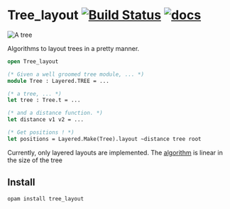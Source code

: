 # Tree_layout [![Build Status](https://travis-ci.org/Drup/tree_layout.svg?branch=master)](https://travis-ci.org/Drup/tree_layout) [![docs](https://img.shields.io/badge/doc-online-blue.svg)][doc]



![A tree](https://drup.github.io/tree_layout/layered_tree.svg)

Algorithms to layout trees in a pretty manner.

```ocaml
open Tree_layout

(* Given a well groomed tree module, ... *)
module Tree : Layered.TREE = ...

(* a tree, ... *)
let tree : Tree.t = ...

(* and a distance function. *)
let distance v1 v2 = ...

(* Get positions ! *)
let positions = Layered.Make(Tree).layout ~distance tree root
```

Currently, only layered layouts are implemented. The [algorithm][] is linear in the size of the tree

[algorithm]: http://citeseerx.ist.psu.edu/viewdoc/summary?doi=10.1.1.16.8757

## Install

```
opam install tree_layout
```

[doc]: https://drup.github.io/tree_layout/dev/


